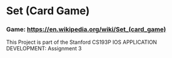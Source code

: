 # Set (Card Game)

### Game: https://en.wikipedia.org/wiki/Set_(card_game)

This Project is part of the Stanford CS193P IOS APPLICATION DEVELOPMENT: Assignment 3
